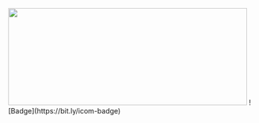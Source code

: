 <img src="https://steamuserimages-a.akamaihd.net/ugc/922549301949895654/87631B808C8A3EF5EF246B8C6AA66CE652E74859/?imw=5000&imh=5000&ima=fit&impolicy=Letterbox&imcolor=%23000000&letterbox=false" width="482" height="197" />
![Badge](https://bit.ly/icom-badge)

